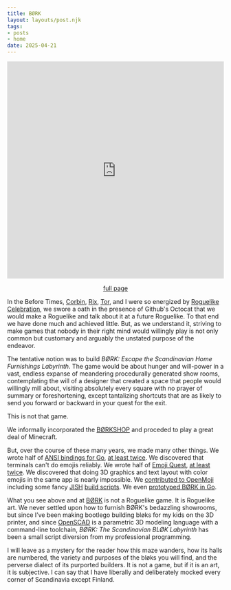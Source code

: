 ```yaml
---
title: BØRK
layout: layouts/post.njk
tags:
- posts
- home
date: 2025-04-21
---
```


<p><iframe name="computer" src="http://bork.kriskowal.com/f88eefde53a30e538cee81ea314c1ebe258e0a8a146d6d454c2f2b2145cb7479.html" scrolling="no" style="zoom: 75%; width: 100%; aspect-ratio: 1 / 1; overflow: hidden; border: none"></iframe></p>

<p style="text-align: center"><a href="https://bork.kriskowal.com/f88eefde53a30e538cee81ea314c1ebe258e0a8a146d6d454c2f2b2145cb7479.html">full page</a></p>

In the Before Times, [Corbin](https://github.com/jcorbin),
[Rix](https://arcology.garden), [Tor](), and I
were so energized by [Roguelike Celebration](https://www.roguelike.club/), we
swore a oath in the presence of Github's Octocat that we would
make a Roguelike and talk about it at a future Roguelike.
To that end we have done much and achieved little.
But, as we understand it, striving to make games that nobody in their right
mind would willingly play is not only common but customary and arguably
the unstated purpose of the endeavor.

The tentative notion was to build <em>BØRK: Escape the Scandinavian Home
Furnishings Labyrinth</em>.
The game would be about hunger and will-power in a vast, endless expanse of
meandering procedurally generated show rooms, contemplating the will
of a designer that created a space that people would willingly mill about,
visiting absolutely every square with no prayer of summary or
foreshortening, except tantalizing shortcuts that are as likely to send
you forward or backward in your quest for the exit.

This is not that game.

We informally incorporated the [BØRKSHOP](https://github.com/borkshop/) and
proceded to play a great deal of Minecraft.

But, over the course of these many years, we made many other things.
We wrote half of [ANSI bindings for Go](https://github.com/kriskowal/cops), [at
least twice](https://github.com/jcorbin/anansi).
We discovered that terminals can't do emojis reliably.
We wrote half of [Emoji Quest](https://emojiquest.app/), [at least
twice](https://github.com/borkshop/lobsterquest).
We discovered that doing 3D graphics and text layout with color emojis in the
same app is nearly impossible.
We [contributed to OpenMoji](https://openmoji.org/library/#author=Kris%20Kowal)
including some fancy [JISH](/jish) [build
scripts](https://github.com/hfg-gmuend/openmoji/tree/master/helpers).
We even [prototyped BØRK in Go](https://github.com/borkshop/gobork).

What you see above and at
[BØRK](http://bork.kriskowal.com/f88eefde53a30e538cee81ea314c1ebe258e0a8a146d6d454c2f2b2145cb7479.html)
is not a Roguelike game.  It is Roguelike art.  We never settled upon how to
furnish BØRK's bedazzling showrooms, but since I’ve been making bootlego
building bløks for my kids on the 3D printer, and since
[OpenSCAD](https://openscad.org/) is a parametric 3D modeling language with a
command-line toolchain, <em>BØRK: The Scandinavian BLØK Labyrinth</em> has been
a small script diversion from my professional programming.

I will leave as a mystery for the reader how this maze wanders, how its halls
are numbered, the variety and purposes of the bløks you will find, and the
perverse dialect of its purported builders.
It is not a game, but if it is an art, it is subjective.
I can say that I have liberally and deliberately mocked every corner of
Scandinavia except Finland.
